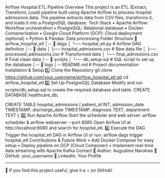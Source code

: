 Airflow Hospital ETL Pipeline
Overview
This project is an ETL (Extract, Transform, Load) pipeline built using Apache Airflow to process hospital admissions data. The pipeline extracts data from CSV files, transforms it, and loads it into a PostgreSQL database.
Tech Stack
•	Apache Airflow: Workflow orchestration
•	PostgreSQL: Relational database
•	Docker: Containerization
•	Google Cloud Platform (GCP): Cloud deployment (optional)
•	Python & Pandas: Data processing
Folder Structure
📁 airflow_hospital_etl
│-- 📁 dags
│   └── hospital_etl.py    # Airflow DAG definition
│-- 📁 data
│   ├── hospital_admissions.csv    # Raw data file
│   ├── processed_admissions.csv   # Transformed data
│   └── final_admissions.csv       # Final clean data
│-- 📁 scripts
│   └── db_setup.sql        # SQL script to set up the database
│-- 📁 logs
│-- README.md               # Project documentation
Installation & Setup
1️⃣ Clone the Repository
git clone https://github.com/your_username/airflow_hospital_etl.git
cd airflow_hospital_etl
2️⃣ Set Up PostgreSQL Database
Modify and run scripts/db_setup.sql to create the required database and table.
CREATE DATABASE healthcare_db;

CREATE TABLE hospital_admissions (
    patient_id INT,
    admission_date TIMESTAMP,
    discharge_date TIMESTAMP,
    diagnosis TEXT,
    department TEXT
);
3️⃣ Run Apache Airflow
Start the scheduler and web server:
airflow scheduler & airflow webserver --port 8080
Open Airflow UI at http://localhost:8080 and search for hospital_etl.
4️⃣ Execute the DAG
Trigger the hospital_etl DAG in Airflow UI or run:
airflow dags trigger hospital_etl
Contributions & Future Work
•	Add Docker Compose for easy setup
•	Deploy pipeline on GCP (Cloud Composer)
•	Implement real-time data streaming with Apache Kafka
Contact
🔹 Author: Augustine Narokwe
🔹 GitHub: your_username
🔹 LinkedIn: Your Profile
________________________________________
📌 If you find this project useful, give it a ⭐ on GitHub!

